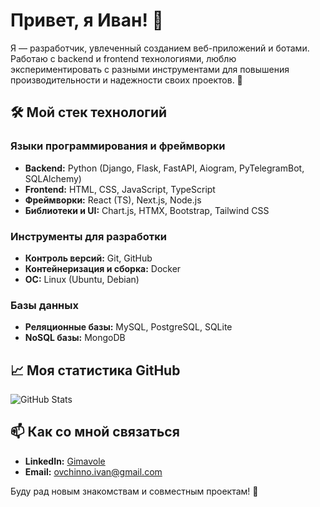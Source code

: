 # Привет, я Иван! 👋

Я — разработчик, увлеченный созданием веб-приложений и ботами. Работаю с backend и frontend технологиями, люблю экспериментировать с разными инструментами для повышения производительности и надежности своих проектов. 🚀

## 🛠️ Мой стек технологий

### Языки программирования и фреймворки
- **Backend:** Python (Django, Flask, FastAPI, Aiogram, PyTelegramBot, SQLAlchemy)
- **Frontend:** HTML, CSS, JavaScript, TypeScript
- **Фреймворки:** React (TS), Next.js, Node.js
- **Библиотеки и UI:** Chart.js, HTMX, Bootstrap, Tailwind CSS

### Инструменты для разработки
- **Контроль версий:** Git, GitHub
- **Контейнеризация и сборка:** Docker
- **ОС:** Linux (Ubuntu, Debian)

### Базы данных
- **Реляционные базы:** MySQL, PostgreSQL, SQLite
- **NoSQL базы:** MongoDB

## 📈 Моя статистика GitHub

![GitHub Stats](https://github-readme-stats.vercel.app/api?username=Oven29&show_icons=true&theme=radical)

## 📫 Как со мной связаться
- **LinkedIn:** [Gimavole](https://t.me/Gimavole)
- **Email:** [ovchinno.ivan@gmail.com](mailto:ovchinno.ivan@gmail.com)

Буду рад новым знакомствам и совместным проектам! 🚀

